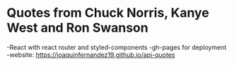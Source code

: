 # Quotes from Chuck Norris, Kanye West and Ron Swanson

-React with react router and styled-components
-gh-pages for deployment
-website: https://joaquinfernandez19.github.io/api-quotes
